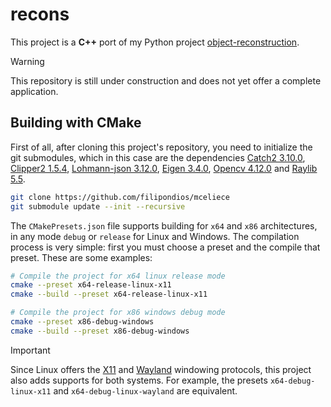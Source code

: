 # recons

This project is a **C++** port of my Python project [object-reconstruction](https://github.com/filipondios/object-reconstruction).

>[!WARNING]
> This repository is still under construction and does not yet offer a complete application.

## Building with CMake

First of all, after cloning this project's repository, you need to initialize the git submodules, which in
this case are the dependencies [Catch2 3.10.0](https://github.com/catchorg/Catch2/tree/25319fd3047c6bdcf3c0170e76fa526c77f99ca9),
[Clipper2 1.5.4](https://github.com/AngusJohnson/Clipper2/tree/ef88ee97c0e759792e43a2b2d8072def6c9244e8),
[Lohmann-json 3.12.0](https://github.com/nlohmann/json/tree/55f93686c01528224f448c19128836e7df245f72),
[Eigen 3.4.0](https://gitlab.com/libeigen/eigen),
[Opencv 4.12.0](https://github.com/opencv/opencv/tree/49486f61fb25722cbcf586b7f4320921d46fb38e) and 
[Raylib 5.5](https://github.com/raysan5/raylib/tree/c1ab645ca298a2801097931d1079b10ff7eb9df8).

```bash
git clone https://github.com/filipondios/mceliece
git submodule update --init --recursive
```

The `CMakePresets.json` file supports building for `x64` and `x86` architectures, in any mode `debug` or `release` for 
Linux and Windows. The compilation process is very simple: first you must choose a preset and the compile that preset.
These are some examples:

```sh
# Compile the project for x64 linux release mode
cmake --preset x64-release-linux-x11
cmake --build --preset x64-release-linux-x11

# Compile the project for x86 windows debug mode
cmake --preset x86-debug-windows
cmake --build --preset x86-debug-windows
```
> [!IMPORTANT]
> Since Linux offers the [X11](https://www.x.org/) and [Wayland](https://gitlab.freedesktop.org/wayland/wayland) windowing protocols,
> this project also adds supports for both systems. For example, the presets `x64-debug-linux-x11` and `x64-debug-linux-wayland`
> are equivalent.
